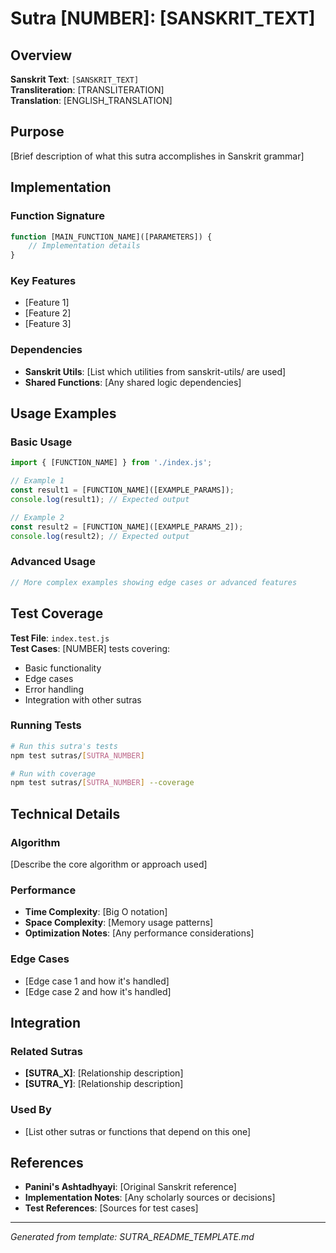 # Sutra [NUMBER]: [SANSKRIT_TEXT]

## Overview

**Sanskrit Text**: `[SANSKRIT_TEXT]`  
**Transliteration**: [TRANSLITERATION]  
**Translation**: [ENGLISH_TRANSLATION]

## Purpose

[Brief description of what this sutra accomplishes in Sanskrit grammar]

## Implementation

### Function Signature
```javascript
function [MAIN_FUNCTION_NAME]([PARAMETERS]) {
    // Implementation details
}
```

### Key Features
- [Feature 1]
- [Feature 2]
- [Feature 3]

### Dependencies
- **Sanskrit Utils**: [List which utilities from sanskrit-utils/ are used]
- **Shared Functions**: [Any shared logic dependencies]

## Usage Examples

### Basic Usage
```javascript
import { [FUNCTION_NAME] } from './index.js';

// Example 1
const result1 = [FUNCTION_NAME]([EXAMPLE_PARAMS]);
console.log(result1); // Expected output

// Example 2
const result2 = [FUNCTION_NAME]([EXAMPLE_PARAMS_2]);
console.log(result2); // Expected output
```

### Advanced Usage
```javascript
// More complex examples showing edge cases or advanced features
```

## Test Coverage

**Test File**: `index.test.js`  
**Test Cases**: [NUMBER] tests covering:
- Basic functionality
- Edge cases
- Error handling
- Integration with other sutras

### Running Tests
```bash
# Run this sutra's tests
npm test sutras/[SUTRA_NUMBER]

# Run with coverage
npm test sutras/[SUTRA_NUMBER] --coverage
```

## Technical Details

### Algorithm
[Describe the core algorithm or approach used]

### Performance
- **Time Complexity**: [Big O notation]
- **Space Complexity**: [Memory usage patterns]
- **Optimization Notes**: [Any performance considerations]

### Edge Cases
- [Edge case 1 and how it's handled]
- [Edge case 2 and how it's handled]

## Integration

### Related Sutras
- **[SUTRA_X]**: [Relationship description]
- **[SUTRA_Y]**: [Relationship description]

### Used By
- [List other sutras or functions that depend on this one]

## References

- **Panini's Ashtadhyayi**: [Original Sanskrit reference]
- **Implementation Notes**: [Any scholarly sources or decisions]
- **Test References**: [Sources for test cases]

---

*Generated from template: SUTRA_README_TEMPLATE.md*
